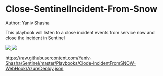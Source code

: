 #  Close-SentinelIncident-From-Snow

Author: Yaniv Shasha

This playbook will listen to a close incident events from service now and close the incident in Sentinel



<a href="https://portal.azure.com/#create/Microsoft.Template/uri/https%3A%2F%2Fraw.githubusercontent.com%2FYaniv-Shasha%2FSentinel%2Fmaster%2FPlaybooks%2FClode-IncidentFromSNOW-WebHook%2FAzureDeploy.json" target="_blank">
    <img src="https://aka.ms/deploytoazurebutton"/>
    
</a>

<a href="https://portal.azure.us/#create/Microsoft.Template/uri/https%3A%2F%2Fraw.githubusercontent.com%2FYaniv-Shasha%2FSentinel%2Fmaster%2FPlaybooks%2FClode-IncidentFromSNOW-WebHook%2Fazuredeploy.json" target="_blank">
    <img src="https://aka.ms/deploytoazurebutton"/>
    
</a>

https://raw.githubusercontent.com/Yaniv-Shasha/Sentinel/master/Playbooks/Clode-IncidentFromSNOW-WebHook/AzureDeploy.json